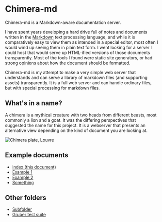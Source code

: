 # Chimera-md

Chimera-md is a Markdown-aware documentation server.

I have spent years developing a hard drive full of notes and documents written in the
[Markdown](https://www.markdownguide.org/) text processing language, and while it is
comparatively easy to view them as intended in a special editor, most often I would wind
up seeing them in plain text form. I went looking for a server I could host that would
serve up HTML-ified versions of those documents transparently. Most of the tools I
found were static site generators, or had strong opinions about how the document should
be formatted.

Chimera-md is my attempt to make a very simple web server that understands and can serve
a library of markdown files (and supporting assets) transparently. It is a full web server
and can handle ordinary files, but with special processing for markdown files.

## What's in a name?

A chimera is a mythical creature with two heads from different beasts, most commonly a
lion and a goat. It was the differing perspectives that suggested the name for this
project. It is a webserver that presents an alternative view depending on the kind of
document you are looking at.

![Chimera plate, Louvre](/home/assets/Chimera_Apulia_Louvre_K362.jpg)

## Example documents

* [Index (this document)](index.md)
* [Example 1](example1.md)
* [Example 2](example2.md)
* [Something](no-index/something.md)

## Other folders

* [Subfolder](subfolder/)
* [Gruber test suite](tests/)
